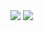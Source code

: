 <img src="https://i.ibb.co/GnXw9S9/Neues-Projekt-6.png">
<img src="https://i.ibb.co/Gx0SPZR/Neues-Projekt-6-5.png">
